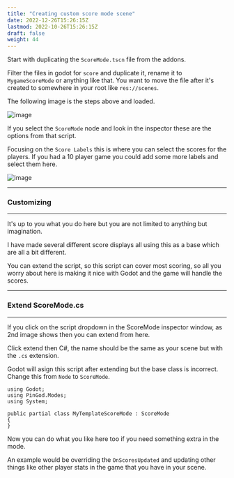 ```yaml
---
title: "Creating custom score mode scene"
date: 2022-12-26T15:26:15Z
lastmod: 2022-10-26T15:26:15Z
draft: false
weight: 44
---
```


Start with duplicating the `ScoreMode.tscn` file from the addons. 

Filter the files in godot for `score` and duplicate it, rename it to `MygameScoreMode` or anything like that. You want to move the file after it's created to somewhere in your root like `res://scenes`.

The following image is the steps above and loaded.

![image](../../images/godot4-newproject/custom-score-mode-a.jpg)

If you select the `ScoreMode` node and look in the inspector these are the options from that script.

Focusing on the `Score Labels` this is where you can select the scores for the players. If you had a 10 player game you could add some more labels and select them here.

![image](../../images/godot4-newproject/custom-score-mode-b.jpg)

---
### Customizing
---

It's up to you what you do here but you are not limited to anything but imagination.

I have made several different score displays all using this as a base which are all a bit different.

You can extend the script, so this script can cover most scoring, so all you worry about here is making it nice with Godot and the game will handle the scores.

---
### Extend ScoreMode.cs
---
If you click on the script dropdown in the ScoreMode inspector window, as 2nd image shows then you can extend from here.

Click extend then C#, the name should be the same as your scene but with the `.cs` extension.

Godot will asign this script after extending but the base class is incorrect. Change this from `Node` to `ScoreMode`.

```
using Godot;
using PinGod.Modes;
using System;

public partial class MyTemplateScoreMode : ScoreMode
{
}
```

Now you can do what you like here too if you need something extra in the mode. 

An example would be overriding the `OnScoresUpdated` and updating other things like other player stats in the game that you have in your scene.